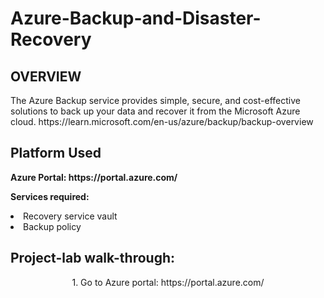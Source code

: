 # Azure-Backup-and-Disaster-Recovery
<h2>OVERVIEW</h2>
<p>The Azure Backup service provides simple, secure, and cost-effective solutions to back up your data and recover it from the Microsoft Azure cloud. https://learn.microsoft.com/en-us/azure/backup/backup-overview</p>
<h2>Platform Used</h2>
<b>Azure Portal: https://portal.azure.com/</b>

 <b>Services required:</b>
  <li> Recovery service vault
 <li> Backup policy
 <h2>Project-lab walk-through:</h2>
<p align="center">
1. Go to Azure portal: https://portal.azure.com/ 
<br>  
